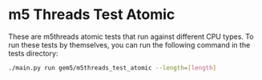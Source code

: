 # m5 Threads Test Atomic

These are m5threads atomic tests that run against different CPU types.
To run these tests by themselves, you can run the following command in the tests directory:

```bash
./main.py run gem5/m5threads_test_atomic --length=[length]
```
